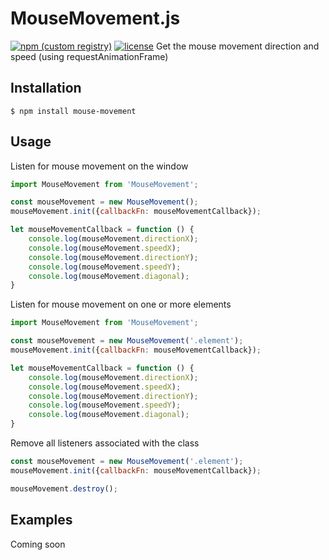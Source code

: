 # MouseMovement.js

[![npm (custom registry)](https://img.shields.io/npm/v/npm.svg?registry_uri=https%3A%2F%2Fregistry.npmjs.com/mouse-movement&style=flat-square)](https://www.npmjs.com/package/mouse-speed) 
[![license](https://img.shields.io/github/license/mashape/apistatus.svg?style=flat-square)](https://github.com/wiseoldman/mouse-movement/blob/master/LICENSE) 
Get the mouse movement direction and speed (using requestAnimationFrame)

## Installation

```shell
$ npm install mouse-movement
```

## Usage

Listen for mouse movement on the window

```js
import MouseMovement from 'MouseMovement';

const mouseMovement = new MouseMovement();
mouseMovement.init({callbackFn: mouseMovementCallback});

let mouseMovementCallback = function () {
    console.log(mouseMovement.directionX);
    console.log(mouseMovement.speedX);
    console.log(mouseMovement.directionY);
    console.log(mouseMovement.speedY);
    console.log(mouseMovement.diagonal);
}
```

Listen for mouse movement on one or more elements

```js
import MouseMovement from 'MouseMovement';

const mouseMovement = new MouseMovement('.element');
mouseMovement.init({callbackFn: mouseMovementCallback});

let mouseMovementCallback = function () {
    console.log(mouseMovement.directionX);
    console.log(mouseMovement.speedX);
    console.log(mouseMovement.directionY);
    console.log(mouseMovement.speedY);
    console.log(mouseMovement.diagonal);
}
```

Remove all listeners associated with the class

```js
const mouseMovement = new MouseMovement('.element');
mouseMovement.init({callbackFn: mouseMovementCallback});

mouseMovement.destroy();
```

## Examples

Coming soon
